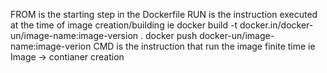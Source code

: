 FROM is the starting step in the Dockerfile
RUN is the instruction executed at the time of image creation/building ie 
docker build -t docker.in/docker-un/image-name:image-version .
docker push docker-un/image-name:image-verion
CMD is the instruction that run the image finite time ie Image -> contianer creation